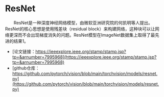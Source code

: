 # ResNet
&emsp;&emsp;ResNet是一种深度神经网络模型，由微软亚洲研究院的何凯明等人提出。ResNet的核心思想是使用残差块（residual block）来构建网络，这种块可以让网络更深而不会出现梯度消失的问题。ResNet模型在ImageNet数据集上取得了最先进的结果1。

<!-- &emsp;&emsp;如果您想了解更多关于ResNet模型的信息，可以查看以下链接：

- [Deep Residual Learning for Image Recognition](https://arxiv.org/abs/1512.03385)
- [ResNet详解](https://zhuanlan.zhihu.com/p/31852747) -->
- [论文链接：https://ieeexplore.ieee.org/stamp/stamp.jsp?tp=&arnumber=7995968](https://ieeexplore.ieee.org/stamp/stamp.jsp?tp=&arnumber=7995968)
- [github仓库：https://github.com/pytorch/vision/blob/main/torchvision/models/resnet.py](https://github.com/pytorch/vision/blob/main/torchvision/models/resnet.py)
